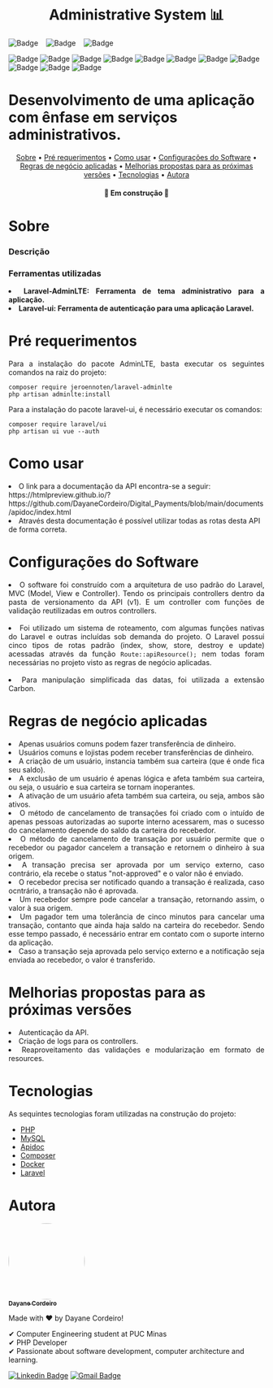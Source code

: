 <h1 align="center">Administrative System 📊</h1>

![Badge](https://img.shields.io/github/forks/DayaneCordeiro/Administrative_System?style=social)&nbsp;&nbsp;&nbsp;
![Badge](https://img.shields.io/github/stars/DayaneCordeiro/Administrative_System?style=social)&nbsp;&nbsp;&nbsp;
![Badge](https://img.shields.io/github/license/DayaneCordeiro/Administrative_System?style=social)<br>

![Badge](https://img.shields.io/badge/PHP-8.0.3-blue)
![Badge](https://img.shields.io/badge/Docker-20.10.8-blue)
![Badge](https://img.shields.io/badge/Laravel-8.68.0-critical)
![Badge](https://img.shields.io/badge/MySQL-5.7.22-important)
![Badge](https://img.shields.io/badge/Composer-2.1.6-yellowgreen)
![Badge](https://img.shields.io/badge/PHPMyAdmin-5.1.0_apache-orange)
![Badge](https://img.shields.io/badge/Nginx-1.19.8_alpine-sucess)
![Badge](https://img.shields.io/badge/Apidoc-0.50.1-blue)
![Badge](https://img.shields.io/badge/Redis-6.2.1_buster-red)
![Badge](https://img.shields.io/badge/MailHog-v1.0.1-success)
![Badge](https://img.shields.io/badge/Carbon-2.0-success)

<h1>Desenvolvimento de uma aplicação com ênfase em serviços administrativos.</h1>

<p align="center">
    <a href="#about">Sobre</a> •
    <a href="#pre-requirements">Pré requerimentos</a> • 
    <a href="#how-to-use">Como usar</a> • 
    <a href="#software-configs">Configurações do Software</a> •
    <a href="#businnes-rulers">Regras de negócio aplicadas</a> •
    <a href="#enhancements">Melhorias propostas para as próximas versões</a> •
    <a href="#technologies">Tecnologias</a> •
    <a href="#author">Autora</a>
</p>

<h4 align="center"> 
	🚧 Em construção 🚧
</h4>

<div id="about">
<h1>Sobre</h1>
<h3>Descrição</h3>
<div align="justify">

</div>

<h3>Ferramentas utilizadas</h3>
<div align="justify"> 
<li><b>Laravel-AdminLTE: Ferramenta de tema administrativo para a aplicação.</b></li>
<li><b>Laravel-ui: Ferramenta de autenticação para uma aplicação Laravel.</b></li>
</div>

<div id="pre-requirements">
<h1>Pré requerimentos</h1>
<div align="justify">
Para a instalação do pacote AdminLTE, basta executar os seguintes comandos na raiz do projeto:

```    
composer require jeroennoten/laravel-adminlte
php artisan adminlte:install
```

Para a instalação do pacote laravel-ui, é necessário executar os comandos:

```
composer require laravel/ui
php artisan ui vue --auth
```

</div>
</div>

<div id="how-to-use">
<h1>Como usar</h1>
<li>O link para a documentação da API encontra-se a seguir: https://htmlpreview.github.io/?https://github.com/DayaneCordeiro/Digital_Payments/blob/main/documents/apidoc/index.html</li>
<li>Através desta documentação é possível utilizar todas as rotas desta API de forma correta.</li>
</div>

<div id="software-configs">
<h1>Configurações do Software</h1>
<div align="justify">
<li>O software foi construído com a arquitetura de uso padrão do Laravel, MVC (Model, View e Controller). Tendo os principais controllers dentro da pasta de versionamento da API (v1). E um controller com funções de validação reutilizadas em outros controllers.</li></br>
<li>Foi utilizado um sistema de roteamento, com algumas funções nativas do Laravel e outras incluídas sob demanda do projeto. O Laravel possui cinco tipos de rotas padrão (index, show, store, destroy e update) acessadas através da função <code>Route::apiResource();</code> nem todas foram necessárias no projeto visto as regras de negócio aplicadas.</li></br>
<li>Para manipulação simplificada das datas, foi utilizada a extensão Carbon.</li>
</div>
</div>

<div id="businnes-rulers">
<h1>Regras de negócio aplicadas</h1>
<div align="justify">
<li>Apenas usuários comuns podem fazer transferência de dinheiro.</li>
<li>Usuários comuns e lojistas podem receber transferências de dinheiro.</li>
<li>A criação de um usuário, instancia também sua carteira (que é onde fica seu saldo).</li>
<li>A exclusão de um usuário é apenas lógica e afeta também sua carteira, ou seja, o usuário e sua carteira se tornam inoperantes.</li>
<li>A ativação de um usuário afeta também sua carteira, ou seja, ambos são ativos.</li>
<li>O método de cancelamento de transações foi criado com o intuído de apenas pessoas autorizadas ao suporte interno acessarem, mas o sucesso do cancelamento depende do saldo da carteira do recebedor.</li>
<li>O método de cancelamento de transação por usuário permite que o recebedor ou pagador cancelem a transação e retornem o dinheiro à sua origem.</li>
<li>A transação precisa ser aprovada por um serviço externo, caso contrário, ela recebe o status "not-approved" e o valor não é enviado.</li>
<li>O recebedor precisa ser notificado quando a transação é realizada, caso ocntrário, a transação não é aprovada.</li>
<li>Um recebedor sempre pode cancelar a transação, retornando assim, o valor à sua origem.</li>
<li>Um pagador tem uma tolerância de cinco minutos para cancelar uma transação, contanto que ainda haja saldo na carteira do recebedor. Sendo esse tempo passado, é necessário entrar em contato com o suporte interno da aplicação.</li>
<li>Caso a transação seja aprovada pelo serviço externo e a notificação seja enviada ao recebedor, o valor é transferido.</li>
</div>
</div>

<div id="enhancements">
<h1>Melhorias propostas para as próximas versões</h1>
<div align="justify">
<li>Autenticação da API.</li>
<li>Criação de logs para os controllers.</li>
<li>Reaproveitamento das validações e modularização em formato de resources.</li>
</div>
</div>

<div id="technologies">
    <h1>Tecnologias</h1>
 
 As sequintes tecnologias foram utilizadas na construção do projeto:

- [PHP](https://www.php.net/)
- [MySQL](https://www.mysql.com/)
- [Apidoc](https://apidocjs.com/)
- [Composer](https://getcomposer.org/)
- [Docker](https://www.docker.com/)
- [Laravel](https://laravel.com/)
</div>

<div id="author">
    <h1>Autora</h1>
    <a href="https://github.com/DayaneCordeiro">
        <img style="border-radius: 50%;" src="https://avatars.githubusercontent.com/u/50596100?v=4" width="150px;" alt=""/>
        <br />
        <sub><b>Dayane Cordeiro</b></sub>
    </a>

Made with ❤️ by Dayane Cordeiro!

✔ Computer Engineering student at PUC Minas<br>
✔ PHP Developer<br>
✔ Passionate about software development, computer architecture and learning.<br>

[![Linkedin Badge](https://img.shields.io/badge/-Dayane-blue?style=flat-square&logo=Linkedin&logoColor=white&link=https://www.linkedin.com/in/dayane-cordeiro-1b761318b/)](https://www.linkedin.com/in/dayane-cordeiro-1b761318b/)
[![Gmail Badge](https://img.shields.io/badge/-dayane.cordeirogs@gmail.com-c14438?style=flat-square&logo=Gmail&logoColor=white&link=mailto:dayane.cordeirogs@gmail.com)](mailto:dayane.cordeirogs@gmail.com)

</div>
